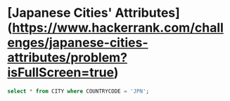 # [Japanese Cities' Attributes] (https://www.hackerrank.com/challenges/japanese-cities-attributes/problem?isFullScreen=true)



```sql
select * from CITY where COUNTRYCODE = 'JPN';
```